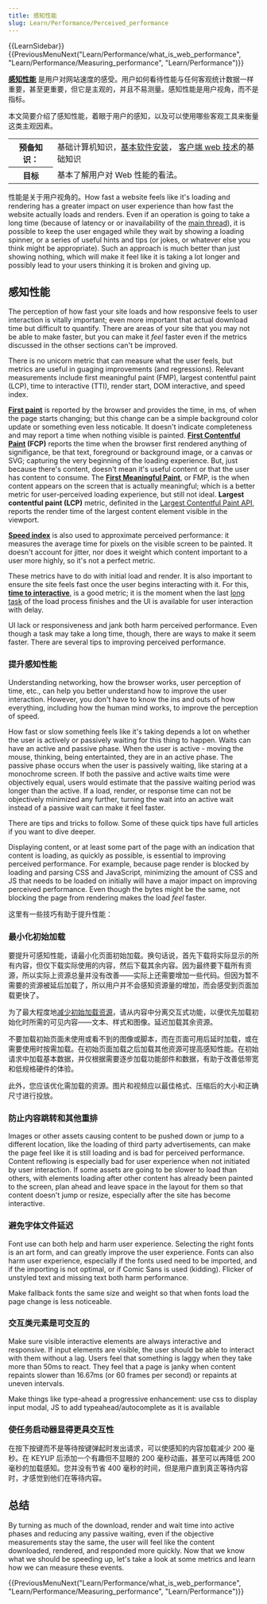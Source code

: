 ```yaml
---
title: 感知性能
slug: Learn/Performance/Perceived_performance
---
```


{{LearnSidebar}}{{PreviousMenuNext("Learn/Performance/what_is_web_performance", "Learn/Performance/Measuring_performance", "Learn/Performance")}}

**[感知性能](/zh-CN/docs/Glossary/Perceived_performance)** 是用户对网站速度的感受。用户如何看待性能与任何客观统计数据一样重要，甚至更重要，但它是主观的，并且不易测量。感知性能是用户视角，而不是指标。

本文简要介绍了感知性能，着眼于用户的感知，以及可以使用哪些客观工具来衡量这类主观因素。

<table class="learn-box standard-table">
  <tbody>
    <tr>
      <th scope="row">预备知识：</th>
      <td>
        基础计算机知识，<a
          href="/zh-CN/Learn/Getting_started_with_the_web/Installing_basic_software"
          >基本软件安装</a
        >，
        <a href="/zh-CN/docs/Learn/Getting_started_with_the_web"
          >客户端 web 技术</a
        >的基础知识
      </td>
    </tr>
    <tr>
      <th scope="row">目标</th>
      <td>基本了解用户对 Web 性能的看法。</td>
    </tr>
  </tbody>
</table>

性能是关于用户视角的。How fast a website feels like it's loading and rendering has a greater impact on user experience than how fast the website actually loads and renders. Even if an operation is going to take a long time (because of latency or or inavailability of the [main thread](/zh-CN/docs/Glossary/Main_thread)), it is possible to keep the user engaged while they wait by showing a loading spinner, or a series of useful hints and tips (or jokes, or whatever else you think might be appropriate). Such an approach is much better than just showing nothing, which will make it feel like it is taking a lot longer and possibly lead to your users thinking it is broken and giving up.

## 感知性能

The perception of how fast your site loads and how responsive feels to user interaction is vitally important; even more important that actual download time but difficult to quantify. There are areas of your site that you may not be able to make faster, but you can make it _feel_ faster even if the metrics discussed in the othser sections can't be improved.

There is no unicorn metric that can measure what the user feels, but metrics are useful in guaging improvements (and regressions). Relevant measurements include first meaningful paint (FMP), largest contentful paint (LCP), time to interactive (TTI), render start, DOM interactive, and speed index.

**[First paint](/zh-CN/docs/Glossary/First_paint)** is reported by the browser and provides the time, in ms, of when the page starts changing; but this change can be a simple background color update or something even less noticable. It doesn't indicate completeness and may report a time when nothing visible is painted. **[First Contentful Paint](/zh-CN/docs/Glossary/First_contentful_paint) (FCP)** reports the time when the browser first rendered anything of signifigance, be that text, foreground or background image, or a canvas or SVG; capturing the very beginning of the loading experience. But, just because there's content, doesn't mean it's useful content or that the user has content to consume. The **[First Meaningful Paint](/zh-CN/docs/Glossary/first_meaningful_paint)**, or FMP, is the when content appears on the screen that is actually meaningful; which is a better metric for user-perceived loading experience, but still not ideal. **Largest contentful paint (LCP)** metric, definited in the [Largest Contentful Paint API](https://wicg.github.io/largest-contentful-paint/), reports the render time of the largest content element visible in the viewport.

**[Speed index](/zh-CN/docs/Glossary/Speed_index)** is also used to approximate perceived performance: it measures the average time for pixels on the visible screen to be painted. It doesn't account for jitter, nor does it weight which content important to a user more highly, so it's not a perfect metric.

These metrics have to do with initial load and render. It is also important to ensure the site feels fast once the user begins interacting with it. For this, **[time to interactive](/zh-CN/docs/Glossary/Time_to_interactive)**, is a good metric; it is the moment when the last [long task](/zh-CN/docs/Glossary/Long_task) of the load process finishes and the UI is available for user interaction with delay.

UI lack or responsiveness and jank both harm perceived performance. Even though a task may take a long time, though, there are ways to make it seem faster. There are several tips to improving perceived performance.

### 提升感知性能

Understanding networking, how the browser works, user perception of time, etc., can help you better understand how to improve the user interaction. However, you don't have to know the ins and outs of how everything, including how the human mind works, to improve the perception of speed.

How fast or slow something feels like it's taking depends a lot on whether the user is actively or passively waiting for this thing to happen. Waits can have an active and passive phase. When the user is active - moving the mouse, thinking, being entertainted, they are in an active phase. The passive phase occurs when the user is passively waiting, like staring at a monochrome screen. If both the passive and active waits time were objectively equal, users would estimate that the passive waiting period was longer than the active. If a load, render, or response time can not be objectively minimized any further, turning the wait into an active wait instead of a passive wait can make it feel faster.

There are tips and tricks to follow. Some of these quick tips have full articles if you want to dive deeper.

Displaying content, or at least some part of the page with an indication that content is loading, as quickly as possible, is essential to improving perceived performance. For example, because page render is blocked by loading and parsing CSS and JavaScript, minimizing the amount of CSS and JS that needs to be loaded on initially will have a major impact on improving perceived performance. Even though the bytes might be the same, not blocking the page from rendering makes the load _feel_ faster.

这里有一些技巧有助于提升性能：

### 最小化初始加载

要提升可感知性能，请最小化页面初始加载。换句话说，首先下载将实际显示的所有内容，但仅下载实际使用的内容，然后下载其余内容。因为最终要下载所有资源，所以实际上资源总量并没有改善——实际上还需要增加一些代码。但因为暂不需要的资源被延后加载了，所以用户并不会感知资源量的增加，而会感受到页面加载更快了。

为了最大程度地[减少初始加载资源](https://onilab.com/blog/perceived-performance-vs-actual-load-time-5-secrets-of-lightning-fast-magento-store/)，请从内容中分离交互式功能，以便优先加载初始化时所需的可见内容——文本、样式和图像。延迟加载其余资源。

不要加载初始页面未使用或看不到的图像或脚本，而在页面可用后延时加载，或在需要使用时按需加载。在初始页面加载之后加载其他资源可提高感知性能。在初始请求中加载基本数据，并仅根据需要逐步加载功能部件和数据，有助于改善低带宽和低规格硬件的体验。

此外，您应该优化需加载的资源。图片和视频应以最佳格式、压缩后的大小和正确尺寸进行投放。

### 防止内容跳转和其他重排

Images or other assets causing content to be pushed down or jump to a different location, like the loading of third party advertisements, can make the page feel like it is still loading and is bad for perceived performance. Content reflowing is especially bad for user experience when not initiated by user interaction. If some assets are going to be slower to load than others, with elements loading after other content has already been painted to the screen, plan ahead and leave space in the layout for them so that content doesn't jump or resize, especially after the site has become interactive.

### 避免字体文件延迟

Font use can both help and harm user experience. Selecting the right fonts is an art form, and can greatly improve the user experience. Fonts can also harm user experience, especially if the fonts used need to be imported, and if the importing is not optimal, or if Comic Sans is used (kidding). Flicker of unstyled text and missing text both harm performance.

Make fallback fonts the same size and weight so that when fonts load the page change is less noticeable.

### 交互类元素是可交互的

Make sure visible interactive elements are always interactive and responsive. If input elements are visible, the user should be able to interact with them without a lag. Users feel that something is laggy when they take more than 50ms to react. They feel that a page is janky when content repaints slower than 16.67ms (or 60 frames per second) or repaints at uneven intervals.

Make things like type-ahead a progressive enhancement: use css to display input modal, JS to add typeahead/autocomplete as it is available

### 使任务启动器显得更具交互性

在按下按键而不是等待按键弹起时发出请求，可以使感知的内容加载减少 200 毫秒。在 KEYUP 后添加一个有趣但不显眼的 200 毫秒动画，甚至可以再降低 200 毫秒的加载感知。您并没有节省 400 毫秒的时间，但是用户直到真正等待内容时，才感觉到他们在等待内容。

## 总结

By turning as much of the download, render and wait time into active phases and reducing any passive waiting, even if the objective measurements stay the same, the user will feel like the content downloaded, rendered, and responded more quickly. Now that we know what we should be speeding up, let's take a look at some metrics and learn how we can measure these events.

{{PreviousMenuNext("Learn/Performance/what_is_web_performance", "Learn/Performance/Measuring_performance", "Learn/Performance")}}
